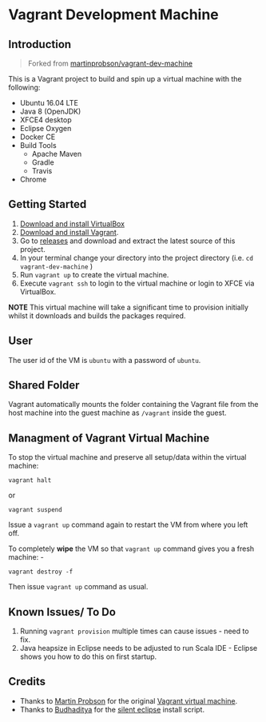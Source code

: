 # Vagrant Development Machine

## Introduction

> Forked from [martinprobson/vagrant-dev-machine](https://github.com/martinprobson/vagrant-dev-machine)

This is a Vagrant project to build and spin up a virtual machine with the following:

* Ubuntu 16.04 LTE
* Java 8 (OpenJDK)
* XFCE4 desktop
* Eclipse Oxygen
* Docker CE
* Build Tools
  - Apache Maven
  - Gradle
  - Travis 
* Chrome

## Getting Started

1. [Download and install VirtualBox](https://www.virtualbox.org/wiki/Downloads)
2. [Download and install Vagrant](http://www.vagrantup.com/downloads.html).
3. Go to [releases](https://github.com/martinprobson/vagrant-dev-machine/releases) and download and extract the latest source of this project.
5. In your terminal change your directory into the project directory (i.e. `cd vagrant-dev-machine` )
6. Run ```vagrant up``` to create the virtual machine.
7. Execute ```vagrant ssh``` to login to the virtual machine or login to XFCE via VirtualBox.

 **NOTE** This virtual machine will take a significant time to provision initially whilst it downloads and builds the packages required.

## User

The user id of the VM is `ubuntu` with a password of `ubuntu`.

## Shared Folder

Vagrant automatically mounts the folder containing the Vagrant file from the host machine into
the guest machine as `/vagrant` inside the guest.


## Managment of Vagrant Virtual Machine

To stop the virtual machine and preserve all setup/data within the virtual machine:

```
vagrant halt
```

or

```
vagrant suspend
```

Issue a `vagrant up` command again to restart the VM from where you left off.

To completely **wipe** the VM so that `vagrant up` command gives you a fresh machine: -

```
vagrant destroy -f
```

Then issue `vagrant up` command as usual.

## Known Issues/ To Do

1. Running `vagrant provision` multiple times can cause issues - need to fix.
2. Java heapsize in Eclipse needs to be adjusted to run Scala IDE - Eclipse shows you how to do this on first startup.

## Credits

* Thanks to [Martin Probson](https://github.com/martinprobson) for the original [Vagrant virtual machine](https://github.com/martinprobson/vagrant-dev-machine).
* Thanks to [Budhaditya](https://github.com/budhash) for the [silent eclipse](https://github.com/budhash/install-eclipse) install script.
